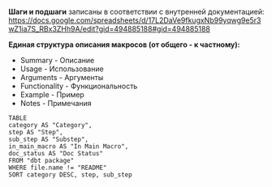 **Шаги и подшаги** записаны в соответствии с внутренней документацией: https://docs.google.com/spreadsheets/d/17L2DaVe9fkugxNb99yqwg9e5r3wZ1ia7S_RBx3ZHh9A/edit?gid=494885188#gid=494885188

**Единая структура описания макросов (от общего - к  частному):**
- Summary - Описание
- Usage - Использование
- Arguments - Аргументы
- Functionality - Функциональность
- Example - Пример
- Notes - Примечания


```dataview
TABLE 
category AS "Category", 
step AS "Step", 
sub_step AS "Substep",
in_main_macro AS "In Main Macro",
doc_status AS "Doc Status"
FROM "dbt package"
WHERE file.name != "README"
SORT category DESC, step, sub_step
```



